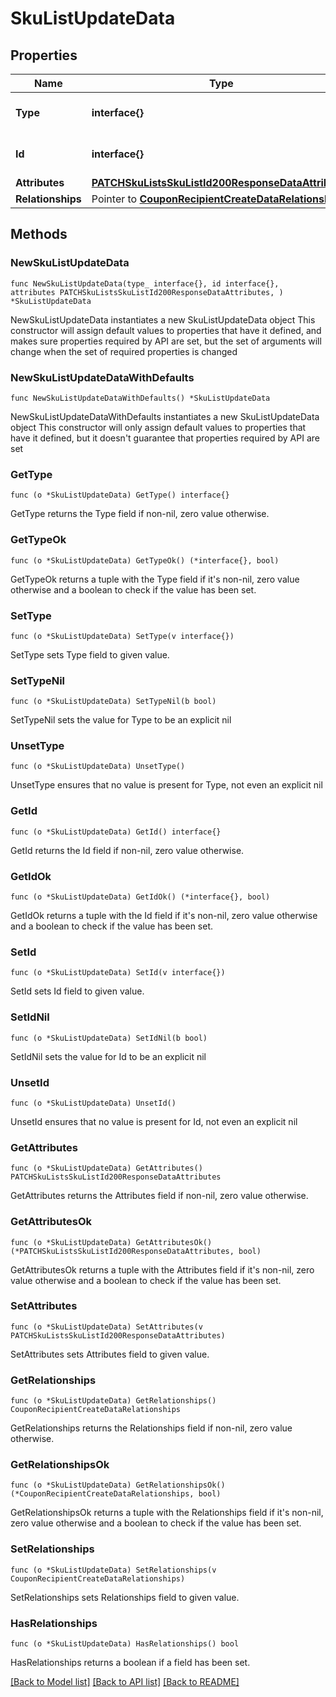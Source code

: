 # SkuListUpdateData

## Properties

Name | Type | Description | Notes
------------ | ------------- | ------------- | -------------
**Type** | **interface{}** | The resource&#39;s type | 
**Id** | **interface{}** | The resource&#39;s id | 
**Attributes** | [**PATCHSkuListsSkuListId200ResponseDataAttributes**](PATCHSkuListsSkuListId200ResponseDataAttributes.md) |  | 
**Relationships** | Pointer to [**CouponRecipientCreateDataRelationships**](CouponRecipientCreateDataRelationships.md) |  | [optional] 

## Methods

### NewSkuListUpdateData

`func NewSkuListUpdateData(type_ interface{}, id interface{}, attributes PATCHSkuListsSkuListId200ResponseDataAttributes, ) *SkuListUpdateData`

NewSkuListUpdateData instantiates a new SkuListUpdateData object
This constructor will assign default values to properties that have it defined,
and makes sure properties required by API are set, but the set of arguments
will change when the set of required properties is changed

### NewSkuListUpdateDataWithDefaults

`func NewSkuListUpdateDataWithDefaults() *SkuListUpdateData`

NewSkuListUpdateDataWithDefaults instantiates a new SkuListUpdateData object
This constructor will only assign default values to properties that have it defined,
but it doesn't guarantee that properties required by API are set

### GetType

`func (o *SkuListUpdateData) GetType() interface{}`

GetType returns the Type field if non-nil, zero value otherwise.

### GetTypeOk

`func (o *SkuListUpdateData) GetTypeOk() (*interface{}, bool)`

GetTypeOk returns a tuple with the Type field if it's non-nil, zero value otherwise
and a boolean to check if the value has been set.

### SetType

`func (o *SkuListUpdateData) SetType(v interface{})`

SetType sets Type field to given value.


### SetTypeNil

`func (o *SkuListUpdateData) SetTypeNil(b bool)`

 SetTypeNil sets the value for Type to be an explicit nil

### UnsetType
`func (o *SkuListUpdateData) UnsetType()`

UnsetType ensures that no value is present for Type, not even an explicit nil
### GetId

`func (o *SkuListUpdateData) GetId() interface{}`

GetId returns the Id field if non-nil, zero value otherwise.

### GetIdOk

`func (o *SkuListUpdateData) GetIdOk() (*interface{}, bool)`

GetIdOk returns a tuple with the Id field if it's non-nil, zero value otherwise
and a boolean to check if the value has been set.

### SetId

`func (o *SkuListUpdateData) SetId(v interface{})`

SetId sets Id field to given value.


### SetIdNil

`func (o *SkuListUpdateData) SetIdNil(b bool)`

 SetIdNil sets the value for Id to be an explicit nil

### UnsetId
`func (o *SkuListUpdateData) UnsetId()`

UnsetId ensures that no value is present for Id, not even an explicit nil
### GetAttributes

`func (o *SkuListUpdateData) GetAttributes() PATCHSkuListsSkuListId200ResponseDataAttributes`

GetAttributes returns the Attributes field if non-nil, zero value otherwise.

### GetAttributesOk

`func (o *SkuListUpdateData) GetAttributesOk() (*PATCHSkuListsSkuListId200ResponseDataAttributes, bool)`

GetAttributesOk returns a tuple with the Attributes field if it's non-nil, zero value otherwise
and a boolean to check if the value has been set.

### SetAttributes

`func (o *SkuListUpdateData) SetAttributes(v PATCHSkuListsSkuListId200ResponseDataAttributes)`

SetAttributes sets Attributes field to given value.


### GetRelationships

`func (o *SkuListUpdateData) GetRelationships() CouponRecipientCreateDataRelationships`

GetRelationships returns the Relationships field if non-nil, zero value otherwise.

### GetRelationshipsOk

`func (o *SkuListUpdateData) GetRelationshipsOk() (*CouponRecipientCreateDataRelationships, bool)`

GetRelationshipsOk returns a tuple with the Relationships field if it's non-nil, zero value otherwise
and a boolean to check if the value has been set.

### SetRelationships

`func (o *SkuListUpdateData) SetRelationships(v CouponRecipientCreateDataRelationships)`

SetRelationships sets Relationships field to given value.

### HasRelationships

`func (o *SkuListUpdateData) HasRelationships() bool`

HasRelationships returns a boolean if a field has been set.


[[Back to Model list]](../README.md#documentation-for-models) [[Back to API list]](../README.md#documentation-for-api-endpoints) [[Back to README]](../README.md)



